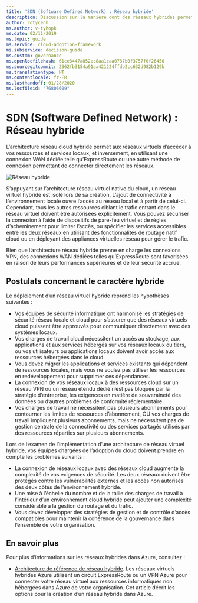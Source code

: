 ```yaml
---
title: 'SDN (Software Defined Network) : Réseau hybride'
description: Discussion sur la manière dont des réseaux hybrides permettent à vos réseaux virtuels dans le cloud de se connecter à des ressources locales.
author: rotycenh
ms.author: v-tyhopk
ms.date: 02/11/2019
ms.topic: guide
ms.service: cloud-adoption-framework
ms.subservice: decision-guide
ms.custom: governance
ms.openlocfilehash: 61ce3447a852ec8aa1caa0737b0f3757f0f26450
ms.sourcegitcommit: 2362fb3154a91aa421224ffdb2cc632d982b129b
ms.translationtype: HT
ms.contentlocale: fr-FR
ms.lasthandoff: 01/28/2020
ms.locfileid: "76806609"
---
```

# <a name="software-defined-networking-hybrid-network"></a>SDN (Software Defined Network) : Réseau hybride

L’architecture réseau cloud hybride permet aux réseaux virtuels d’accéder à vos ressources et services locaux, et inversement, en utilisant une connexion WAN dédiée telle qu’ExpressRoute ou une autre méthode de connexion permettant de connecter directement les réseaux.

![Réseau hybride](https://docs.microsoft.com/azure/architecture/reference-architectures/hybrid-networking/images/expressroute.png)

S’appuyant sur l’architecture réseau virtuel native du cloud, un réseau virtuel hybride est isolé lors de sa création. L’ajout de connectivité à l’environnement locale ouvre l’accès au réseau local et à partir de celui-ci. Cependant, tous les autres ressources ciblant le trafic entrant dans le réseau virtuel doivent être autorisées explicitement. Vous pouvez sécuriser la connexion à l’aide de dispositifs de pare-feu virtuel et de règles d’acheminement pour limiter l’accès, ou spécifier les services accessibles entre les deux réseaux en utilisant des fonctionnalités de routage natif cloud ou en déployant des appliances virtuelles réseau pour gérer le trafic.

Bien que l’architecture réseau hybride prenne en charge les connexions VPN, des connexions WAN dédiées telles qu’ExpressRoute sont favorisées en raison de leurs performances supérieures et de leur sécurité accrue.

## <a name="hybrid-assumptions"></a>Postulats concernant le caractère hybride

Le déploiement d’un réseau virtuel hybride reprend les hypothèses suivantes :

- Vos équipes de sécurité informatique ont harmonisé les stratégies de sécurité réseau locale et cloud pour s’assurer que des réseaux virtuels cloud puissent être approuvés pour communiquer directement avec des systèmes locaux.
- Vos charges de travail cloud nécessitent un accès au stockage, aux applications et aux services hébergés sur vos réseaux locaux ou tiers, ou vos utilisateurs ou applications locaux doivent avoir accès aux ressources hébergées dans le cloud.
- Vous devez migrer les applications et services existants qui dépendent de ressources locales, mais vous ne voulez pas utiliser les ressources en redéveloppement pour supprimer ces dépendances.
- La connexion de vos réseaux locaux à des ressources cloud sur un réseau VPN ou un réseau étendu dédié n’est pas bloquée par la stratégie d’entreprise, les exigences en matière de souveraineté des données ou d’autres problèmes de conformité réglementaire.
- Vos charges de travail ne nécessitent pas plusieurs abonnements pour contourner les limites de ressources d’abonnement, OU vos charges de travail impliquent plusieurs abonnements, mais ne nécessitent pas de gestion centrale de la connectivité ou des services partagés utilisés par des ressources réparties sur plusieurs abonnements.

Lors de l’examen de l’implémentation d’une architecture de réseau virtuel hybride, vos équipes chargées de l’adoption du cloud doivent prendre en compte les problèmes suivants :

- La connexion de réseaux locaux avec des réseaux cloud augmente la complexité de vos exigences de sécurité. Les deux réseaux doivent être protégés contre les vulnérabilités externes et les accès non autorisés des deux côtés de l’environnement hybride.
- Une mise à l’échelle du nombre et de la taille des charges de travail à l’intérieur d’un environnement cloud hybride peut ajouter une complexité considérable à la gestion du routage et du trafic.
- Vous devez développer des stratégies de gestion et de contrôle d’accès compatibles pour maintenir la cohérence de la gouvernance dans l’ensemble de votre organisation.

## <a name="learn-more"></a>En savoir plus

Pour plus d’informations sur les réseaux hybrides dans Azure, consultez :

- [Architecture de référence de réseau hybride](https://docs.microsoft.com/azure/architecture/reference-architectures/hybrid-networking/expressroute). Les réseaux virtuels hybrides Azure utilisent un circuit ExpressRoute ou un VPN Azure pour connecter votre réseau virtuel aux ressources informatiques non hébergées dans Azure de votre organisation. Cet article décrit les options pour la création d’un réseau hybride dans Azure.
